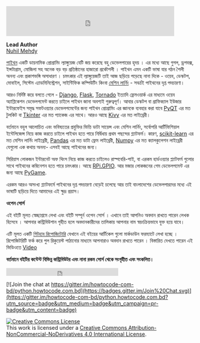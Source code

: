 <iframe src="https://www.facebook.com/plugins/like.php?href=https%3A%2F%2Fwww.facebook.com%2Fhowtocode.com.bd%2F&width=450&layout=standard&action=like&size=small&show_faces=true&share=true&height=80&appId=353725671441956" width="450" height="80" style="border:none;overflow:hidden" scrolling="no" frameborder="0" allowTransparency="true"></iframe>  

**Lead Author**   
[Nuhil Mehdy](https://nuhil.net/)   

[পাইথন](https://www.python.org/) একটি ডায়নামিক প্রোগ্রামিং ল্যাঙ্গুয়েজ যেটি জয় করেছে বহু ডেভেলপারের হৃদয় । এর মধ্যে আছে গুগল, ড্রপবক্স, ইন্সটাগ্রাম, মোজিলা সহ অনেক বড় বড়  প্রতিষ্ঠানের হাজারো প্রকৌশলী । পাইথন এমন একটি ভাষা যার গঠন শৈলী অনন্য এবং প্রকাশভঙ্গি অসাধারণ । চমৎকার এই ল্যাঙ্গুয়েজটি তাই আজ ছড়িয়ে পড়েছে নানা দিকে - ওয়েব, ডেস্কটপ, মোবাইল, সিস্টেম এ্যাডমিনিস্ট্রেশন, সাইন্টিফিক কম্পিউটিং কিংবা [মেশিন লার্নিং](https://ml.howtocode.com.bd/) - সবর্ত্রই পাইথনের দৃপ্ত পদচারণা।   

আরও নির্দিষ্ট করে বলতে গেলে - [Django](https://www.djangoproject.com/), [Flask](http://flask.pocoo.org/), [Tornado](http://www.tornadoweb.org/en/stable/) ইত্যাদি ফ্রেমওয়ার্ক এর মাধ্যমে ওয়েব অ্যাপ্লিকেশন ডেভেলপমেন্ট করতে চাইলে পাইথন জানা অবশ্যই গুরুত্বপূর্ণ। আবার ডেস্কটপ বা গ্রাফিক্যাল ইউজার ইন্টারফেইস সমৃদ্ধ সফটওয়্যার ডেভেলপমেন্টের জন্য পাইথন প্রোগ্রামিং এর জ্ঞানকে ব্যবহার করা যাবে [PyQT](https://riverbankcomputing.com/software/pyqt/download) এর মত টুলকিট বা [Tkinter](http://tkinter.unpythonic.net/wiki/Tkinter) এর মত প্যাকেজ  এর সাথে। আরও আছে [Kivy](https://kivy.org/#home) এর মত লাইব্রেরী।   

বর্তমানে বহুল আলোচিত এবং ভবিষ্যতের প্রযুক্তির ভিত্তি ডাটা সায়েন্স এবং মেশিন লার্নিং, সর্বোপরি আর্টিফিশিয়াল ইন্টেলিজেন্স নিয়ে কাজ করতে চাইলে পাইথন হতে পারে নির্দ্বিধায় প্রথম পছন্দের প্ল্যাটফর্ম। কারণ, [scikit-learn](http://scikit-learn.org/stable/) এর মত মেশিন লার্নিং লাইব্রেরী, [Pandas](http://pandas.pydata.org/) এর মত ডাটা ফ্রেম লাইব্রেরী, [Numpy](http://www.numpy.org/) এর মত ক্যালকুলেশন লাইব্রেরী যেগুলো এক কথায় অনন্য- এসবই আছে পাইথনের জন্য।

সিরিয়াস লোকজন ইন্টারনেট অফ থিংস নিয়ে কাজ করতে চাইলেও রাস্পবেরি-পাই, বা এরকম হার্ডওয়্যার প্ল্যাটফর্ম গুলোর সাথে পাইথনের কম্বিনেশন হতে পারে চমৎকার। আছে [RPi.GPIO](https://pypi.python.org/pypi/RPi.GPIO). আর মজার লোকজনের গেম ডেভেলপমেন্ট এর জন্য আছে [PyGame](http://pygame.org/hifi.html).

এরকম আরও অসংখ্য প্ল্যাটফর্মে পাইথনের দৃপ্ত পদচারণা বেড়েই চলেছে আর তাই বাংলাদেশের ডেভেলপারদের মধ্যে এই ভাষাটি ছড়িয়ে দিতে আমাদের এই ক্ষুদ্র প্রয়াস।

**ওপেন সোর্স**

এই বইটি মূলত স্বেচ্ছাশ্রমে লেখা এবং বইটি সম্পূর্ন ওপেন সোর্স । এখানে তাই আপনিও অবদান রাখতে পারেন লেখক হিসেবে । আপনার কন্ট্রিবিউশান গৃহীত হলে অবদানকারীদের তালিকায় আপনার নাম স্বয়ংক্রিয়ভাবে যুক্ত হয়ে যাবে।  

এটি মূলত একটি [গিটহাব রিপোজিটোরি](https://github.com/howtocode-com-bd/python.howtocode.com.bd)  যেখানে এই বইয়ের আর্টিকেল গুলো মার্কডাউন ফরম্যাটে লেখা হচ্ছে । রিপোজিটরিটি ফর্ক করে পুল রিকুয়েস্ট পাঠানোর মাধ্যমে আপনারাও অবদান রাখতে পারেন । বিস্তারিত দেখতে পারেন এই ভিডিওতে  [Video](http://blog.howtocode.com.bd/?p=32)

**বর্তমানে বইটির কন্টেন্ট বিভিন্ন কন্ট্রিবিউটর এবং নানা রকম সোর্স থেকে সংগৃহীত এবং সংকলিত।**

<iframe src="https://www.facebook.com/plugins/like.php?href=http%3A%2F%2Fpython.howtocode.com.bd&amp;width&amp;layout=button_count&amp;action=like&amp;show_faces=false&amp;share=true&amp;height=21&amp;appId=353725671441956" scrolling="no" frameborder="0" style="border:none; overflow:hidden; height:21px;" allowTransparency="true"></iframe>   

[![Join the chat at https://gitter.im/howtocode-com-bd/python.howtocode.com.bd](https://badges.gitter.im/Join%20Chat.svg)](https://gitter.im/howtocode-com-bd/python.howtocode.com.bd?utm_source=badge&utm_medium=badge&utm_campaign=pr-badge&utm_content=badge)

<a rel="license" href="http://creativecommons.org/licenses/by-nc-nd/4.0/"><img alt="Creative Commons License" style="border-width:0" src="https://i.creativecommons.org/l/by-nc-nd/4.0/88x31.png" /></a><br />This work is licensed under a <a rel="license" href="http://creativecommons.org/licenses/by-nc-nd/4.0/">Creative Commons Attribution-NonCommercial-NoDerivatives 4.0 International License</a>.

